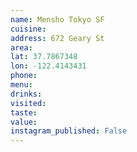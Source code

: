 ```yaml
---
name: Mensho Tokyo SF
cuisine: 
address: 672 Geary St
area: 
lat: 37.7867348
lon: -122.4143431
phone: 
menu: 
drinks: 
visited: 
taste: 
value: 
instagram_published: False
---
```


<REVIEW>
